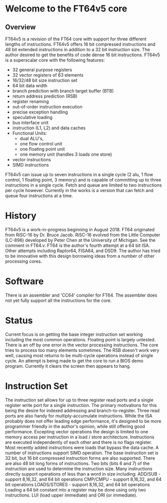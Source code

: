 # Welcome to the FT64v5 core

## Overview
FT64v5 is a revision of the FT64 core with support for three different lengths of instructions. FT64v5 offers 16 bit compressed instructions and 48 bit extended instructions in addition to a 32 bit instruction size. The author desired to get the benefits of code dense 16 bit instructions.
FT64v5 is a superscalar core with the following features:
- 32 general purpose registers
- 32 vector registers of 63 elements
- 16/32/48 bit size instruction set
- 64 bit data width
- branch prediction with branch target buffer (BTB)
- return address prediction (RSB)
- register renaming
- out-of-order instruction execution
- precise exception handling
- speculative loading
- bus interface unit
- instruction (L1, L2) and data caches
- Functional Units:
	- dual ALU's,
	- one flow control unit
	- one floating point unit
	- one memory unit (handles 3 loads one store)
- vector instructions
- SIMD instructions

FT64v5 can issue up to seven instructions in a single cycle (2 alu, 1 flow control, 1 floating point, 3 memory) and is capable of committing up to three instructions in a single cycle. Fetch and queue are limited to two instructions per cycle however.
Currently in the works is a version that can fetch and queue four instructions at a time.

# History
FT64v5 is a work-in-progress beginning in August 2018. FT64 originated from RiSC-16 by Dr. Bruce Jacob. RiSC-16 evolved from the Little Computer (LC-896) developed by Peter Chen at the University of Michigan. See the comment in FT64.v. FT64 is the author's fourth attempt at a 64 bit ISA. Other attempts including Raptor64, FISA64, and DSD9. The author has tried to be innovative with this design borrowing ideas from a number of other processing cores.

# Software
There is an assembler and 'CC64' compiler for FT64. The assembler does not yet fully support all the instructions for the core.

# Status
Current focus is on getting the base integer instruction set working including the most common operations.
Floating point is largely untested.
There is an off by one error in the vector processing instructions. The core tries to process too many elements sometimes.
The RSB doesn't work very well, causing most returns to be multi-cycle operations instead of single cycle.
An attempt is being made to get the core to run a BIOS demo program. Currently it clears the screen then appears to hang.

# Instruction Set
The instruction set allows for up to three register read ports and a single register write port for a single instruction. The primary motivations for this being the desire for indexed addressing and branch-to-register. Three read ports are also handy for multiply-accumulate instructions. While the ISA probably does not offer leading edge performance, it's designed to be more programmer friendly in the author's opinion, while still offering good performance.
Excepting vector operations the design is limited to one memory access per instruction in a load / store architecture.
Instructions are executed independently of each other and there is no flags register.
Most recently added instructions were loads that bypass the data cache.
A number of instructions support SIMD operation.
The base instruction set is 32 bit, but 16 bit compressed instruction forms are also supported. There are also 48 bit long forms of instructions.
Two bits (bits 6 and 7) of the instruction are used to determine the instruction size.
Many instructions directly support operations of less than a word in size including:
ADD/SUB - support 8,16,32, and 64 bit operations
CMP/CMPU - support 8,16,32, and 64 bit operations
LOADS/STORES - support 8,16,32, and 64 bit operations
Loading a 64 bit constant into a register may be done using only two instructions. LUI (load upper immediate) and ORI (or immediate).


  